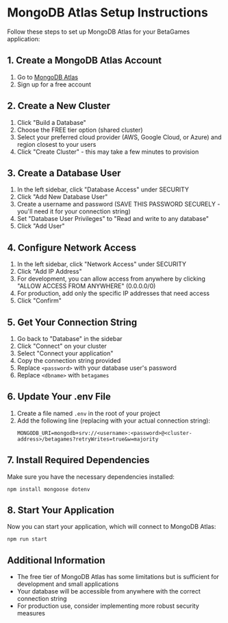 # MongoDB Atlas Setup Instructions

Follow these steps to set up MongoDB Atlas for your BetaGames application:

## 1. Create a MongoDB Atlas Account

1. Go to [MongoDB Atlas](https://www.mongodb.com/cloud/atlas/register)
2. Sign up for a free account

## 2. Create a New Cluster

1. Click "Build a Database"
2. Choose the FREE tier option (shared cluster)
3. Select your preferred cloud provider (AWS, Google Cloud, or Azure) and region closest to your users
4. Click "Create Cluster" - this may take a few minutes to provision

## 3. Create a Database User

1. In the left sidebar, click "Database Access" under SECURITY
2. Click "Add New Database User"
3. Create a username and password (SAVE THIS PASSWORD SECURELY - you'll need it for your connection string)
4. Set "Database User Privileges" to "Read and write to any database" 
5. Click "Add User"

## 4. Configure Network Access

1. In the left sidebar, click "Network Access" under SECURITY
2. Click "Add IP Address"
3. For development, you can allow access from anywhere by clicking "ALLOW ACCESS FROM ANYWHERE" (0.0.0.0/0)
4. For production, add only the specific IP addresses that need access
5. Click "Confirm"

## 5. Get Your Connection String

1. Go back to "Database" in the sidebar
2. Click "Connect" on your cluster
3. Select "Connect your application"
4. Copy the connection string provided
5. Replace `<password>` with your database user's password
6. Replace `<dbname>` with `betagames`

## 6. Update Your .env File

1. Create a file named `.env` in the root of your project
2. Add the following line (replacing with your actual connection string):
   ```
   MONGODB_URI=mongodb+srv://<username>:<password>@<cluster-address>/betagames?retryWrites=true&w=majority
   ```

## 7. Install Required Dependencies

Make sure you have the necessary dependencies installed:

```
npm install mongoose dotenv
```

## 8. Start Your Application

Now you can start your application, which will connect to MongoDB Atlas:

```
npm run start
```

## Additional Information

- The free tier of MongoDB Atlas has some limitations but is sufficient for development and small applications
- Your database will be accessible from anywhere with the correct connection string
- For production use, consider implementing more robust security measures 